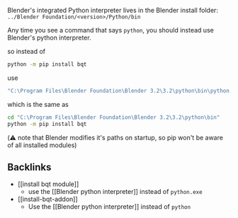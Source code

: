 Blender's integrated Python interpreter lives in the Blender install folder:  
`../Blender Foundation/<version>/Python/bin`

Any time you see a command that says `python`, you should instead use Blender's python interpreter.

so instead of 
```bash
python -m pip install bqt
```
use
```bash
"C:\Program Files\Blender Foundation\Blender 3.2\3.2\python\bin\python.exe" -m pip install bqt
```
which is the same as
```bash
cd "C:\Program Files\Blender Foundation\Blender 3.2\3.2\python\bin"
python -m pip install bqt
```

(⚠️ note that Blender modifies it's paths on startup, so pip won't be aware of all installed modules)
## Backlinks
* [[install bqt module]]
	* use the [[Blender python interpreter]] instead of `python.exe`  
* [[install-bqt-addon]]
	* Use the [[Blender python interpreter]] instead of `python`


